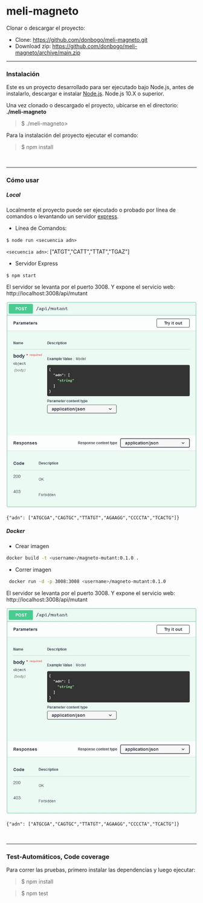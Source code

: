 # meli-magneto

Clonar o descargar el proyecto:
- Clone: https://github.com/donbogo/meli-magneto.git
- Download zip: https://github.com/donbogo/meli-magneto/archive/main.zip
___

### Instalación
Este es un proyecto desarrollado para ser ejecutado bajo Node.js, antes de instalarlo, descargar e instalar [Node.js](https://nodejs.org/en/download/). Node.js 10.X o superior.

Una vez clonado o descargado el proyecto, ubicarse en el directorio: **./meli-magneto**
> $ ./meli-magneto>

Para la instalación del proyecto ejecutar el comando:
> $ npm install

<br>

___

### Cómo usar

##### Local
Localmente el proyecto puede ser ejecutado o probado por línea de comandos o levantando un servidor [express](https://www.npmjs.com/package/express).

- Línea de Comandos:

 `$ node run <secuencia adn>`
 
 `<secuencia adn>`: ["ATGT","CATT","TTAT","TGAZ"]

- Servidor Express

 `$ npm start`
 
 El servidor se levanta por el puerto 3008. Y expone el servicio web: 
 http://localhost:3008/api/mutant
 
![](https://raw.githubusercontent.com/donbogo/meli-magneto/main/ws-mutant.jpg)

`{"adn": ["ATGCGA","CAGTGC","TTATGT","AGAAGG","CCCCTA","TCACTG"]}`

##### Docker

- Crear imagen

 ```bash
 docker build -t <username>/magneto-mutant:0.1.0 .
 ```
- Correr imagen

 ```bash
  docker run -d -p 3008:3008 <username>/magneto-mutant:0.1.0
  ```
 El servidor se levanta por el puerto 3008. Y expone el servicio web: 
 http://localhost:3008/api/mutant
 
 ![](https://raw.githubusercontent.com/donbogo/meli-magneto/main/ws-mutant.jpg)
 
 `{"adn": ["ATGCGA","CAGTGC","TTATGT","AGAAGG","CCCCTA","TCACTG"]}`

<br>

___

### Test-Automáticos, Code coverage
Para correr las pruebas, primero instalar las dependencias y luego ejecutar:
 
 > $ npm install
 
 > $ npm test

<br>
